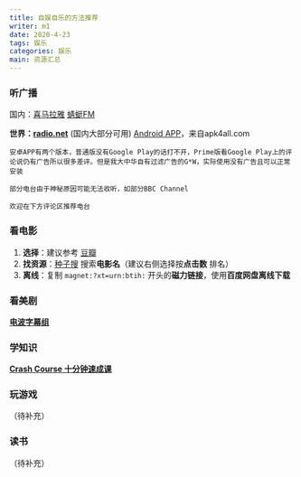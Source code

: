 ```yaml
---
title: 自娱自乐的方法推荐
writer: m1
date: 2020-4-23
tags: 娱乐
categories: 娱乐
main: 资源汇总
---
```


### 听广播

国内：[喜马拉雅](https://www.ximalaya.com)  [蜻蜓FM](https://www.qingting.fm)

**世界：[radio.net](https://www.radio.net)** (国内大部分可用)
[Android APP](radio.net_[Prime]_v5.2.0.6.apk)，来自apk4all.com

    安卓APP有两个版本，普通版没有Google Play的话打不开，Prime版看Google Play上的评论说仍有广告所以很多差评。但是我大中华自有过滤广告的G*W，实际使用没有广告且可以正常安装

    部分电台由于神秘原因可能无法收听，如部分BBC Channel

    欢迎在下方评论区推荐电台

### 看电影

1. **选择**：建议参考 [豆瓣](https://www.douban.com)
2. **找资源**：[种子搜](https://zhongzilou.com) 搜索**电影名**（建议右侧选择按**点击数** 排名）
3. **离线**：复制 `magnet:?xt=urn:btih:` 开头的**磁力链接**，使用**百度网盘离线下载**

### 看美剧

**[电波字幕组](http://dbfansub.com)**

### 学知识

**[Crash Course 十分钟速成课](https://crashcourse.club)**

### 玩游戏

（待补充）

### 读书

（待补充）
